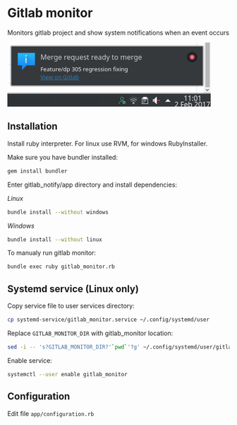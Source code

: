 # Gitlab monitor

Monitors gitlab project and show system notifications when an event occurs

![](screen1.png)

## Installation

Install ruby interpreter. For linux use RVM, for windows RubyInstaller.

Make sure you have bundler installed:

```sh
gem install bundler
```

Enter gitlab_notify/app directory and install dependencies:

*Linux*
```sh
bundle install --without windows
```

*Windows*
```sh
bundle install --without linux
```

To manualy run gitlab monitor:

```sh
bundle exec ruby gitlab_monitor.rb
```

## Systemd service (Linux only)

Copy service file to user services directory:

```sh
cp systemd-service/gitlab_monitor.service ~/.config/systemd/user
```

Replace `GITLAB_MONITOR_DIR` with gitlab_monitor location:

```sh
sed -i -- 's?GITLAB_MONITOR_DIR?'`pwd`'?g' ~/.config/systemd/user/gitlab_monitor.service
```

Enable service:

```sh
systemctl --user enable gitlab_monitor
```

## Configuration

Edit file `app/configuration.rb`
